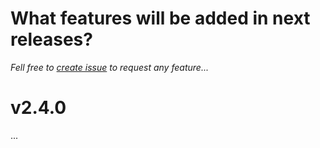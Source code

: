 # What features will be added in next releases?
*Fell free to [create issue](https://github.com/symbuzzer/es-theme-knulli/issues/new) to request any feature...*

# v2.4.0
...
